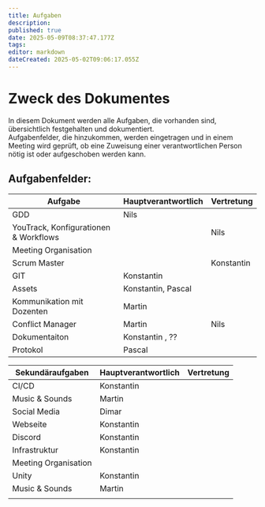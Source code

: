 ```yaml
---
title: Aufgaben
description: 
published: true
date: 2025-05-09T08:37:47.177Z
tags: 
editor: markdown
dateCreated: 2025-05-02T09:06:17.055Z
---
```


# Zweck des Dokumentes
In diesem Dokument werden alle Aufgaben, die vorhanden sind, übersichtlich festgehalten und dokumentiert.  
Aufgabenfelder, die hinzukommen, werden eingetragen und in einem Meeting wird geprüft, ob eine Zuweisung einer verantwortlichen Person nötig ist oder aufgeschoben werden kann.

## Aufgabenfelder:

| Aufgabe                            | Hauptverantwortlich | Vertretung     |
|------------------------------------|---------------------|----------------|
| GDD |    Nils   |   |
| YouTrack, Konfigurationen & Workflows |       | Nils  |
| Meeting Organisation |         |   |
| Scrum Master |         |  Konstantin |
| GIT |   Konstantin      |   |
| Assets |    Konstantin, Pascal   |   |
| Kommunikation mit Dozenten |    Martin     |   |
| Conflict Manager |    Martin     | Nils  |
| Dokumentaiton |  Konstantin , ??     |   |
| Protokol |     Pascal    |   |


| Sekundäraufgaben                            | Hauptverantwortlich | Vertretung     |
|------------------------------------|---------------------|----------------|
| CI/CD       | Konstantin         |   |
| Music & Sounds |   Martin    |   |
| Social Media |    Dimar     |   |
| Webseite |    Konstantin     |   |
| Discord |    Konstantin     |   |
| Infrastruktur |    Konstantin     |   |
| Meeting Organisation |         |   |
| Unity |    Konstantin   |   |
| Music & Sounds |   Martin    |   |
|  |  |  |